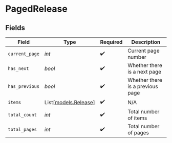 # PagedRelease


## Fields

| Field                                        | Type                                         | Required                                     | Description                                  |
| -------------------------------------------- | -------------------------------------------- | -------------------------------------------- | -------------------------------------------- |
| `current_page`                               | *int*                                        | :heavy_check_mark:                           | Current page number                          |
| `has_next`                                   | *bool*                                       | :heavy_check_mark:                           | Whether there is a next page                 |
| `has_previous`                               | *bool*                                       | :heavy_check_mark:                           | Whether there is a previous page             |
| `items`                                      | List[[models.Release](../models/release.md)] | :heavy_check_mark:                           | N/A                                          |
| `total_count`                                | *int*                                        | :heavy_check_mark:                           | Total number of items                        |
| `total_pages`                                | *int*                                        | :heavy_check_mark:                           | Total number of pages                        |
